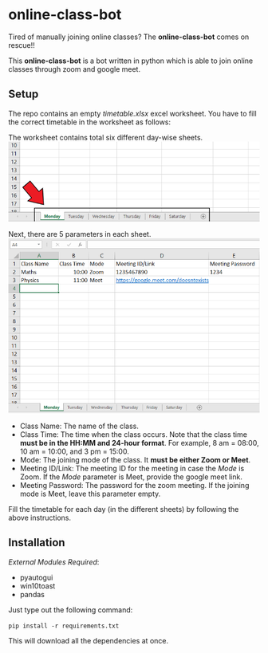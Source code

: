 # online-class-bot
Tired of manually joining online classes? The **online-class-bot** comes on rescue!!

This **online-class-bot** is a bot written in python which is able to join online classes through zoom and google meet.

## Setup
The repo contains an empty *timetable.xlsx* excel worksheet. You have to fill the correct timetable in the worksheet as follows:

The worksheet contains total six different day-wise sheets.
![](sheet_example.png)

Next, there are 5 parameters in each sheet.
![](data_example.png)
- Class Name: The name of the class.
- Class Time: The time when the class occurs. Note that the class time **must be in the HH:MM and 24-hour format**. For example, 8 am = 08:00, 10 am = 10:00, and 3 pm = 15:00.
- Mode: The joining mode of the class. It **must be either Zoom or Meet**.
- Meeting ID/Link: The meeting ID for the meeting in case the *Mode* is Zoom. If the *Mode* parameter is Meet, provide the google meet link.
- Meeting Password: The password for the zoom meeting. If the joining mode is Meet, leave this parameter empty.

Fill the timetable for each day (in the different sheets) by following the above instructions.

## Installation
*External Modules Required*:
- pyautogui
- win10toast
- pandas

Just type out the following command:

```pip install -r requirements.txt```

This will download all the dependencies at once.

